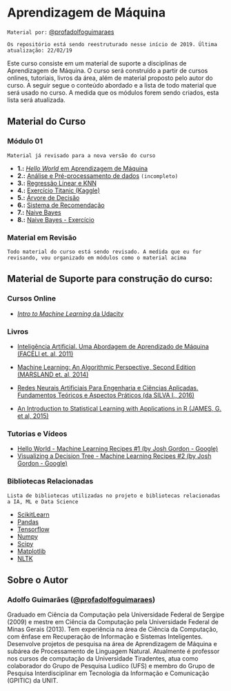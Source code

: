 # Aprendizagem de Máquina

`Material por:` [@profadolfoguimaraes](http://www.instagram.com/profadolfoguimaraes)

`Os repositório está sendo reestruturado nesse início de 2019. Última atualização: 22/02/19`

Este curso consiste em um material de suporte a disciplinas de Aprendizagem de Máquina. O curso será construído a partir de cursos onlines, tutoriais, livros da área, além de material proposto pelo autor do curso. A seguir segue o conteúdo abordado e a lista de todo material que será usado no curso. A medida que os módulos forem sendo criados, esta lista será atualizada. 

## Material do Curso

### Módulo 01 

`Material já revisado para a nova versão do curso`
    
* **1.:** [*Hello World* em Aprendizagem de Máquina](modulo01/01_helloworld.ipynb)
* **2.:** [Análise e Pré-processamento de dados](modulo01/02_analise_preprocessamento.ipynb) `(incompleto)`
* **3.:** [Regressão Linear e KNN](modulo01/03_linearregression_knn.ipynb)
* **4.:** [Exercício Titanic (Kaggle)](modulo01/04_kaggle_titanic.ipynb)
* **5.:** [Árvore de Decisão](modulo01/05_decisiontree.ipynb)
* **6.:** [Sistema de Recomendação](modulo01/06_recommendersystem_collaborativefiltering.ipynb)
* **7.:** [Naive Bayes](modulo01/07_naivebayes.ipynb)
* **8.:** [Naive Bayes - Exercício](modulo01/08_naivebayes_exercise.ipynb)

### Material em Revisão

`Todo material do curso está sendo revisado. A medida que eu for revisando, vou organizado em módulos como o material acima`

    
## Material de Suporte para construção do curso:

### Cursos Online

* [*Intro to Machine Learning* da Udacity](https://br.udacity.com/course/intro-to-machine-learning--ud120/)

### Livros

* [Inteligência Artificial. Uma Abordagem de Aprendizado de Máquina (FACELI et. al, 2011)](https://www.amazon.com.br/Intelig%C3%AAncia-Artificial-Abordagem-Aprendizado-M%C3%A1quina/dp/8521618808/)

* [Machine Learning: An Algorithmic Perspective, Second Edition (MARSLAND et. al, 2014)](https://www.amazon.com.br/Machine-Learning-Algorithmic-Perspective-Recognition-ebook/dp/B00OGLE56Y/)

* [Redes Neurais Artificiais Para Engenharia e Ciências Aplicadas. Fundamentos Teóricos e Aspectos Práticos (da SILVA I., 2016)](https://www.amazon.com.br/Neurais-Artificiais-Engenharia-Ci%C3%AAncias-Aplicadas/dp/8588098873/)

* [An Introduction to Statistical Learning with Applications in R (JAMES, G. et al, 2015)](http://www-bcf.usc.edu/~gareth/ISL/) 

### Tutorias e Vídeos

* [Hello World - Machine Learning Recipes #1 (by Josh Gordon - Google)](https://www.youtube.com/watch?v=cKxRvEZd3Mw)
* [Visualizing a Decision Tree - Machine Learning Recipes #2 (by Josh Gordon - Google)](https://www.youtube.com/watch?v=tNa99PG8hR8)

### Bibliotecas Relacionadas

`Lista de bibliotecas utilizadas no projeto e bibliotecas relacionadas a IA, ML e Data Science`

* [ScikitLearn](http://scikit-learn.org/)
* [Pandas](https://pandas.pydata.org/)
* [Tensorflow](https://www.tensorflow.org/)
* [Numpy](http://www.numpy.org/)
* [Scipy](https://www.scipy.org/)
* [Matplotlib](https://matplotlib.org/)
* [NLTK](https://www.nltk.org/)


## Sobre o Autor

### Adolfo Guimarães ([@profadolfoguimaraes](http://www.instagram.com/profadolfoguimaraes))

Graduado em Ciência da Computação pela Universidade Federal de Sergipe (2009) e mestre em Ciência da Computação pela Universidade Federal de Minas Gerais (2013). Tem experiência na área de Ciência da Computação, com ênfase em Recuperação de Informação e Sistemas Inteligentes. Desenvolve projetos de pesquisa na área de Aprendizagem de Máquina e subárea de Processamento de Linguagem Natural. Atualmente é professor nos cursos de computação da Universidade Tiradentes, atua como colaborador do Grupo de Pesquisa Ludiico (UFS) e membro do Grupo de Pesquisa Interdisciplinar em Tecnologia da Informação e Comunicação (GPITIC) da UNIT. 
   